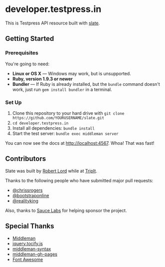 # developer.testpress.in

This is Testpress API resource built with [slate](https://github.com/tripit/slate/). 

## Getting Started 

### Prerequisites

You're going to need:

 - **Linux or OS X** — Windows may work, but is unsupported.
 - **Ruby, version 1.9.3 or newer**
 - **Bundler** — If Ruby is already installed, but the `bundle` command doesn't work, just run `gem install bundler` in a terminal.

### Set Up

 1. Clone this repository to your hard drive with `git clone https://github.com/YOURUSERNAME/slate.git`
 2. `cd developer.testpress.in`
 3. Install all dependencies: `bundle install`
 4. Start the test server: `bundle exec middleman server`

You can now see the docs at <http://localhost:4567>. Whoa! That was fast!

## Contributors

Slate was built by [Robert Lord](https://lord.io) while at [TripIt](http://tripit.com).

Thanks to the following people who have submitted major pull requests:

- [@chrissrogers](https://github.com/chrissrogers)
- [@bootstraponline](https://github.com/bootstraponline)
- [@realityking](https://github.com/realityking)

Also, thanks to [Sauce Labs](http://saucelabs.com) for helping sponsor the project.

## Special Thanks
- [Middleman](https://github.com/middleman/middleman)
- [jquery.tocify.js](https://github.com/gfranko/jquery.tocify.js)
- [middleman-syntax](https://github.com/middleman/middleman-syntax)
- [middleman-gh-pages](https://github.com/neo/middleman-gh-pages)
- [Font Awesome](http://fortawesome.github.io/Font-Awesome/)
